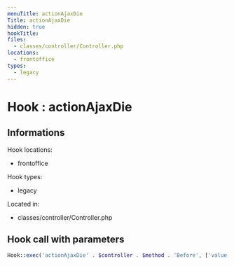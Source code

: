 ```yaml
---
menuTitle: actionAjaxDie
Title: actionAjaxDie
hidden: true
hookTitle: 
files:
  - classes/controller/Controller.php
locations:
  - frontoffice
types:
  - legacy
---
```


# Hook : actionAjaxDie

## Informations

Hook locations: 
  - frontoffice

Hook types: 
  - legacy

Located in: 
  - classes/controller/Controller.php

## Hook call with parameters

```php
Hook::exec('actionAjaxDie' . $controller . $method . 'Before', ['value' => $value]);
```